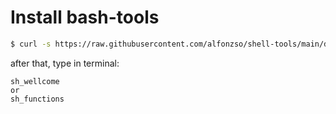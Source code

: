 # Install bash-tools

```bash
$ curl -s https://raw.githubusercontent.com/alfonzso/shell-tools/main/dist/install.sh | bash
```

after that, type in terminal:
```
sh_wellcome
or
sh_functions
```